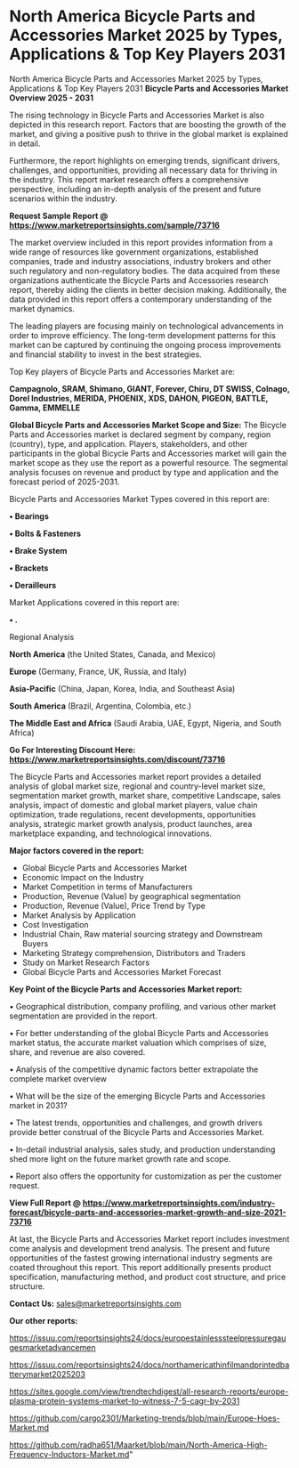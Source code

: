 # North America Bicycle Parts and Accessories Market 2025 by Types, Applications & Top Key Players 2031
North America Bicycle Parts and Accessories Market 2025 by Types, Applications & Top Key Players 2031
<Strong> Bicycle Parts and Accessories Market Overview 2025 - 2031</strong>

The rising technology in Bicycle Parts and Accessories Market is also depicted in this research report. Factors that are boosting the growth of the market, and giving a positive push to thrive in the global market is explained in detail.

Furthermore, the report highlights on emerging trends, significant drivers, challenges, and opportunities, providing all necessary data for thriving in the industry. This report market research offers a comprehensive perspective, including an in-depth analysis of the present and future scenarios within the industry.

<strong>Request Sample Report @ <a href=https://www.marketreportsinsights.com/sample/73716>https://www.marketreportsinsights.com/sample/73716</a></strong>

The market overview included in this report provides information from a wide range of resources like government organizations, established companies, trade and industry associations, industry brokers and other such regulatory and non-regulatory bodies. The data acquired from these organizations authenticate the Bicycle Parts and Accessories research report, thereby aiding the clients in better decision making. Additionally, the data provided in this report offers a contemporary understanding of the market dynamics.

The leading players are focusing mainly on technological advancements in order to improve efficiency. The long-term development patterns for this market can be captured by continuing the ongoing process improvements and financial stability to invest in the best strategies.

Top Key players of Bicycle Parts and Accessories Market are:

<strong>Campagnolo, SRAM, Shimano, GIANT, Forever, Chiru, DT SWISS, Colnago, Dorel Industries, MERIDA, PHOENIX, XDS, DAHON, PIGEON, BATTLE, Gamma, EMMELLE</strong>

<strong><b>Global Bicycle Parts and Accessories Market Scope and Size:</b></strong>
The Bicycle Parts and Accessories market is declared segment by company, region (country), type, and application. Players, stakeholders, and other participants in the global Bicycle Parts and Accessories market will gain the market scope as they use the report as a powerful resource. The segmental analysis focuses on revenue and product by type and application and the forecast period of 2025-2031.

Bicycle Parts and Accessories Market Types covered in this report are:

<strong>• Bearings

• Bolts & Fasteners

• Brake System

• Brackets

• Derailleurs</strong>

Market Applications covered in this report are:

<strong>• .</strong> 

Regional Analysis

<strong>North America</strong> (the United States, Canada, and Mexico)

<strong>Europe</strong> (Germany, France, UK, Russia, and Italy)

<strong>Asia-Pacific</strong> (China, Japan, Korea, India, and Southeast Asia)

<strong>South America</strong> (Brazil, Argentina, Colombia, etc.)

<strong>The Middle East and Africa</strong> (Saudi Arabia, UAE, Egypt, Nigeria, and South Africa)

<strong>Go For Interesting Discount Here: <a href=https://www.marketreportsinsights.com/discount/73716>https://www.marketreportsinsights.com/discount/73716</a></strong>

The Bicycle Parts and Accessories market report provides a detailed analysis of global market size, regional and country-level market size, segmentation market growth, market share, competitive Landscape, sales analysis, impact of domestic and global market players, value chain optimization, trade regulations, recent developments, opportunities analysis, strategic market growth analysis, product launches, area marketplace expanding, and technological innovations.

<strong><b>Major factors covered in the report:</b></strong>
<ul>
  <li>Global Bicycle Parts and Accessories Market </li>
  <li>Economic Impact on the Industry</li>
  <li>Market Competition in terms of Manufacturers</li>
  <li>Production, Revenue (Value) by geographical segmentation</li>
  <li>Production, Revenue (Value), Price Trend by Type</li>
  <li>Market Analysis by Application</li>
  <li>Cost Investigation</li>
  <li>Industrial Chain, Raw material sourcing strategy and Downstream Buyers</li>
  <li>Marketing Strategy comprehension, Distributors and Traders</li>
  <li>Study on Market Research Factors</li>
  <li>Global Bicycle Parts and Accessories Market Forecast</li>
</ul>

<strong><b>Key Point of the Bicycle Parts and Accessories Market report:</b></strong>

• Geographical distribution, company profiling, and various other market segmentation are provided in the report.

• For better understanding of the global Bicycle Parts and Accessories market status, the accurate market valuation which comprises of size, share, and revenue are also covered.

• Analysis of the competitive dynamic factors better extrapolate the complete market overview

• What will be the size of the emerging Bicycle Parts and Accessories market in 2031?

• The latest trends, opportunities and challenges, and growth drivers provide better construal of the Bicycle Parts and Accessories Market.

• In-detail industrial analysis, sales study, and production understanding shed more light on the future market growth rate and scope.

• Report also offers the opportunity for customization as per the customer request.

<strong><b>View Full Report @ <a href=https://www.marketreportsinsights.com/industry-forecast/bicycle-parts-and-accessories-market-growth-and-size-2021-73716>https://www.marketreportsinsights.com/industry-forecast/bicycle-parts-and-accessories-market-growth-and-size-2021-73716</a></b></strong>


At last, the Bicycle Parts and Accessories Market report includes investment come analysis and development trend analysis. The present and future opportunities of the fastest growing international industry segments are coated throughout this report. This report additionally presents product specification, manufacturing method, and product cost structure, and price structure.

<strong>Contact Us:</strong>
sales@marketreportsinsights.com

<strong>Our other reports:</strong>

<a href=https://issuu.com/reportsinsights24/docs/europestainlesssteelpressuregaugesmarketadvancemen>https://issuu.com/reportsinsights24/docs/europestainlesssteelpressuregaugesmarketadvancemen</a>

<a href=https://issuu.com/reportsinsights24/docs/northamericathinfilmandprintedbatterymarket2025203>https://issuu.com/reportsinsights24/docs/northamericathinfilmandprintedbatterymarket2025203</a>

<a href=https://sites.google.com/view/trendtechdigest/all-research-reports/europe-plasma-protein-systems-market-to-witness-7-5-cagr-by-2031>https://sites.google.com/view/trendtechdigest/all-research-reports/europe-plasma-protein-systems-market-to-witness-7-5-cagr-by-2031</a>

<a href=https://github.com/cargo2301/Marketing-trends/blob/main/Europe-Hoes-Market.md>https://github.com/cargo2301/Marketing-trends/blob/main/Europe-Hoes-Market.md</a>

<a href=https://github.com/radha651/Maarket/blob/main/North-America-High-Frequency-Inductors-Market.md>https://github.com/radha651/Maarket/blob/main/North-America-High-Frequency-Inductors-Market.md</a>"
